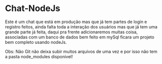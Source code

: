 # Chat-NodeJs

Este é um chat que está em produção mas que já tem partes de login e registro feitos, ainda falta toda a interação dos usuários mas que já tem uma grande parte já feita, daqui pra frente adicionaremos muitas coisa, associadas com um banco de dados bem feito em mySql ficara um projeto bem completo usando nodeJs.

Obs: Não Git não deixa subir muitos arquivos de uma vez e por isso não tem a pasta node_modules disponivel!

